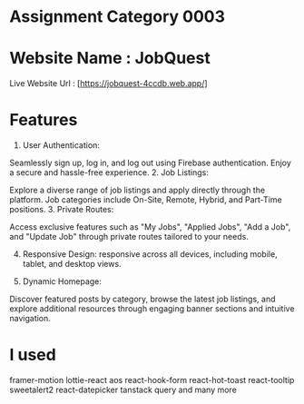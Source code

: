 # Assignment Category 0003

# Website Name : JobQuest
Live Website Url : [https://jobquest-4ccdb.web.app/]

# Features 

1. User Authentication: 

Seamlessly sign up, log in, and log out using Firebase authentication. Enjoy a secure and hassle-free experience.
2. Job Listings:

 Explore a diverse range of job listings and apply directly through the platform. Job categories include On-Site, Remote, Hybrid, and Part-Time positions.
3. Private Routes:

 Access exclusive features such as "My Jobs", "Applied Jobs", "Add a Job", and "Update Job" through private routes tailored to your needs.

4. Responsive Design: 
responsive across all devices, including mobile, tablet, and desktop views.

5. Dynamic Homepage:

 Discover featured posts by category, browse the latest job listings, and explore additional resources through engaging banner sections and intuitive navigation.

# I used
framer-motion
lottie-react
aos
react-hook-form
react-hot-toast
react-tooltip
sweetalert2
react-datepicker
tanstack query
and many more

